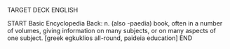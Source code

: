 TARGET DECK
ENGLISH

START
Basic
Encyclopedia
Back: n. (also -paedia) book, often in a number of volumes, giving information on many subjects, or on many aspects of one subject. [greek egkuklios all-round, paideia education]
END
